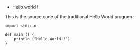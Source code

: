 * Hello world !

This is the source code of the traditional Hello World program : 

```ymir
import std::io

def main () {
	println ("Hello World!!")
}
```
